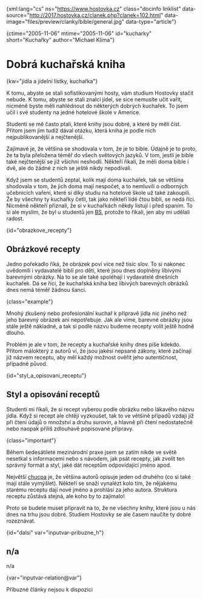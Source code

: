 
{xml:lang="cs" ns="https://www.hostovka.cz" class="docinfo linklist" data-source="http://2017.hostovka.cz/clanek.php?clanek=102.html" data-image="files/preview/clanky/bible/general.jpg" data-type="article"}

{ctime="2005-11-06" mtime="2005-11-06" id="kucharky" short="Kuchařky" author="Michael Klíma"}

# Dobrá kuchařská kniha

{kw="jídla a jídelní lístky, kuchařka"}

K tomu, abyste se stali sofistikovanými hosty, vám studium Hostovky stačit nebude. K tomu, abyste se stali znalci jídel, se sice nemusíte učit vařit, nicméně byste měli nahlédnout do některých dobrých kuchařek. To jsem učil i své studenty na jedné hotelové škole v Americe.

Studenti se mě často ptali, které knihy jsou dobré, a které by měli číst. Přitom jsem jim tudíž dával otázku, která kniha je podle nich nejpublikovanější a nejčtenější. 

Zajímavé je, že většina se shodovala v tom, že je to bible. Údajně je to proto, že ta byla přeložena téměř do všech světových jazyků. V tom, jestli je bible také nejčtenější se již všichni neshodli. Někteří říkali, že měli doma bible i dvě, ale do žádné z nich se ještě nikdy nepodívali.

Když jsem se studentů zeptal, kolik mají doma kuchařek, tak se většina shodovala v tom, že jich doma mají nespočet, a to nemluvili o odborných učebnicích vaření, které si díky studiu na hotelové škole už také zakoupili. Že by všechny ty kuchařky četli, tak jako někteří lidé čtou bibli, se nedá říci. Nicméně někteří přiznali, že si v kuchařkách někdy listují i před spaním. To si ale myslím, že byl u studentů jen [BS](bullshit), protože to říkali, jen aby mi udělali radost.

{id="obrazkove_recepty"}

## Obrázkové recepty

Jedno pořekadlo říká, že obrázek poví více než tisíc slov. To si nakonec uvědomili i vydavatelé biblí pro děti, které jsou dnes doplněny líbivými barevnými obrázky. Na to se ale také spoléhají i vydavatelé dnešních kuchařek. Dá se říci, že kuchařská kniha bez líbivých barevných obrázků dnes nemá téměř žádnou šanci.

{class="example"}

Mnohý zkušený nebo profesionální kuchař k přípravě jídla nic jiného než jeho barevný obrázek ani nepotřebuje. Jak ale víme, barevné obrázky jsou stále ještě nákladné, a tak si podle názvu budeme recepty volit ještě hodně dlouho.

Problém je ale v tom, že recepty a kuchařské knihy dnes píše kdekdo. Přitom málokterý z autorů ví, že jsou jakési nepsané zákony, které začínají již názvem receptu, aby měl každý možnost ověřit jeho autentičnost, případně původ.

{id="styl_a_opisovani_receptu"}

## Styl a opisování receptů

Studenti mi říkali, že si recept vyberou podle obrázku nebo lákavého názvu jídla. Když si recept ale chtějí vyzkoušet, tak to ve většině případů vzdají již při čtení údajů o množství a druhu surovin, a hlavně při čtení nedostatečně nebo naopak příliš zdlouhavě popisované přípravy.

{class="important"}

Během šedesátileté mezinárodní praxe jsem se zatím nikde ve světě nesetkal s informacemi nebo s návodem, jak psát recepty, jak zvolit ten správný formát a styl, jaké dát receptům odpovídající jméno apod.

Největší [chucpa](chucpa) je, že většina autorů opisuje jeden od druhého (co si také mají stále vymýšlet). Někteří se snaží vynalézt kolo tím, že nějakému starému receptu dají nové jméno a prohlásí za jeho autora. Struktura receptu zůstává stejná, ale koho by to zajímalo!

Proto se budete muset připravit na to, že ne všechny knihy, které jsou u nás dnes na trhu jsou dobré. Studiem Hostovky se ale časem naučíte ty dobré rozeznávat.

{id="dalsi" var="inputvar-pribuzne_h"}

## n/a

n/a

{var="inputvar-relation@var"}

Příbuzné články nejsou k dispozici
